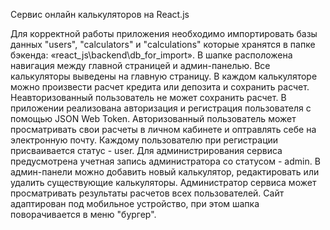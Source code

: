 Сервис онлайн калькуляторов на React.js

Для корректной работы приложения необходимо импортировать базы данных "users", "calculators" и "calculations" которые хранятся в папке бэкенда: «react_js\backend\db_for_import».
В шапке расположена навигация между главной страницей и админ-панелью.
Все калькуляторы выведены на главную страницу.
В каждом калькуляторе можно произвести расчет кредита или депозита и сохранить расчет.
Неавторизованный пользователь не может сохранить расчет.
В приложении реализована авторизация и регистрация пользователя с помощью JSON Web Token.
Авторизованный пользователь может просматривать свои расчеты в личном кабинете и оптравлять себе на электронную почту.
Каждому пользователю при регистрации присваивается статус - user. Для администрирования сервиса предусмотрена учетная запись администратора со статусом - admin.
В админ-панели можно добавить новый калькулятор, редактировать или удалить существующие калькуляторы. 
Администратор сервиса может просматривать результаты расчетов всех пользователей.
Сайт адаптирован под мобильное устройство, при этом шапка поворачивается в меню "бургер".
